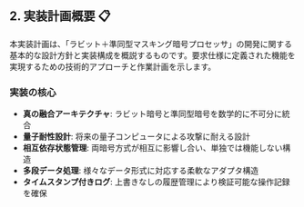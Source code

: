 ## 2. 実装計画概要 📋

本実装計画は、「ラビット＋準同型マスキング暗号プロセッサ」の開発に関する基本的な設計方針と実装構成を概説するものです。要求仕様に定義された機能を実現するための技術的アプローチと作業計画を示します。

### 実装の核心

- **真の融合アーキテクチャ**: ラビット暗号と準同型暗号を数学的に不可分に統合
- **量子耐性設計**: 将来の量子コンピュータによる攻撃に耐える設計
- **相互依存状態管理**: 両暗号方式が相互に影響し合い、単独では機能しない構造
- **多段データ処理**: 様々なデータ形式に対応する柔軟なアダプタ構造
- **タイムスタンプ付きログ**: 上書きなしの履歴管理により検証可能な操作記録を確保

